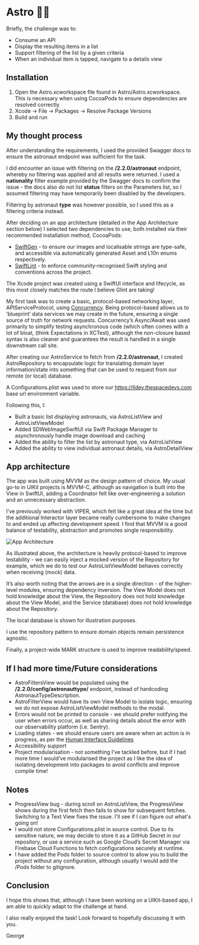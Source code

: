 # Astro 🧑‍🚀

Briefly, the challenge was to:
- Consume an API
- Display the resulting items in a list
- Support filtering of the list by a given criteria
- When an individual item is tapped, navigate to a details view

## Installation

1. Open the Astro.xcworkspace file found in Astro/Astro.xcworkspace. This is necessary when using CocoaPods to ensure dependencies are resolved correctly
2. Xcode -> File -> Packages -> Resolve Package Versions
3. Build and run

## My thought process

After understanding the requirements, I used the provided Swagger docs to ensure the astronaut endpoint was sufficient for the task.

I did encounter an issue with filtering on the **/2.2.0/astronaut** endpoint, whereby no filtering was applied and all results were returned. I used a **nationality** filter example provided by the Swagger docs to confirm the issue - the docs also do not list **status** filters on the Parameters list, so I assumed filtering may have temporarily been disabled by the developers.

Filtering by astronaut **type** was however possible, so I used this as a filtering criteria instead.

After deciding on an app architecture (detailed in the App Architecture section below) I selected two dependencies to use, both installed via their recommended installation method, CocoaPods:
- [SwiftGen](https://github.com/SwiftGen/SwiftGen) - to ensure our images and localisable strings are type-safe, and accessible via automatically generated Asset and L10n enums respectively.
- [SwiftLint](https://github.com/realm/SwiftLint) - to enforce community-recognised Swift styling and conventions across the project.

The Xcode project was created using a SwiftUI interface and lifecycle, as this most closely matches the route I believe Glint are taking!

My first task was to create a basic, protocol-based networking layer, APIServiceProtocol, using [Concurrency](https://docs.swift.org/swift-book/LanguageGuide/Concurrency.html). Being protocol-based allows us to ‘blueprint’ data services we may create in the future, ensuring a single source of truth for network requests. Concurrency’s Async/Await was used primarily to simplify testing asynchronous code (which often comes with a lot of bloat, (think Expectations in XCTest), although the non-closure based syntax is also cleaner and guarantees the result is handled in a single downstream call site.

After creating our AstroService to fetch from **/2.2.0/astronaut**, I created AstroRepository to encapsulate logic for translating domain layer information/state into something that can be used to request from our remote (or local) database.

A Configurations.plist was used to store our https://lldev.thespacedevs.com base url environment variable.

Following this, I:
- Built a basic list displaying astronauts, via AstroListView and AstroListViewModel
- Added SDWebImageSwiftUI via Swift Package Manager to asynchronously handle image download and caching
- Added the ability to filter the list by astronaut type, via AstroListView
- Added the ability to view individual astronaut details, via AstroDetailView

## App architecture

The app was built using MVVM as the design pattern of choice. My usual go-to in UIKit projects is MVVM-C, although as navigation is built into the View in SwiftUI, adding a Coordinator felt like over-engineering a solution and an unnecessary abstraction.

I’ve previously worked with VIPER, which felt like a great idea at the time but the additional Interactor layer became really cumbersome to make changes to and ended up affecting development speed. I find that MVVM is a good balance of testability, abstraction and promotes single responsibility.

![App Architecture](https://user-images.githubusercontent.com/123869119/215354335-dd68396d-b279-40ce-b8a5-26b3af0a0f46.jpg)

As illustrated above, the architecture is heavily protocol-based to improve testability - we can easily inject a mocked version of the Repository for example, which we do to test our AstroListViewModel behaves correctly when receiving (mock) data.

It’s also worth noting that the arrows are in a single direction - of the higher-level modules, ensuring dependency inversion. The View Model does not hold knowledge about the View, the Repository does not hold knowledge about the View Model, and the Service (database) does not hold knowledge about the Repository.

The local database is shown for illustration purposes.

I use the repository pattern to ensure domain objects remain persistence agnostic.

Finally, a project-wide MARK structure is used to improve readability/speed.

## If I had more time/Future considerations

- AstroFiltersView would be populated using the **/2.2.0/config/astronauttype/** endpoint, instead of hardcoding AstronautTypeDescription.
- AstroFilterView would have its own View Model to isolate logic, ensuring we do not expose AstroListViewModel methods to the modal.
- Errors would not be printed to console - we should prefer notifying the user when errors occur, as well as sharing details about the error with our observability platform (i.e. Sentry).
- Loading states - we should ensure users are aware when an action is in progress, as per the [Human Interface Guidelines](https://developer.apple.com/design/human-interface-guidelines/patterns/loading/)
- Accessibility support
- Project modularisation - not something I’ve tackled before, but if I had more time I would’ve modularised the project as I like the idea of isolating development into packages to avoid conflicts and improve compile time!

## Notes
- ProgressView bug - during scroll on AstroListView, the ProgressView shows during the first fetch then fails to show for subsequent fetches. Switching to a Text View fixes the issue. I'll see if I can figure out what's going on!
- I would not store Configurations.plist in source control. Due to its sensitive nature, we may decide to store it as a GitHub Secret in our repository, or use a service such as Google Cloud’s Secret Manager via Firebase Cloud Functions to fetch configurations securely at runtime.
- I have added the Pods folder to source control to allow you to build the project without any configuration, although usually I would add the /Pods folder to gitignore.

## Conclusion
I hope this shows that, although I have been working on a UIKit-based app, I am able to quickly adapt to the challenge at hand.

I also really enjoyed the task! Look forward to hopefully discussing it with you.

George
